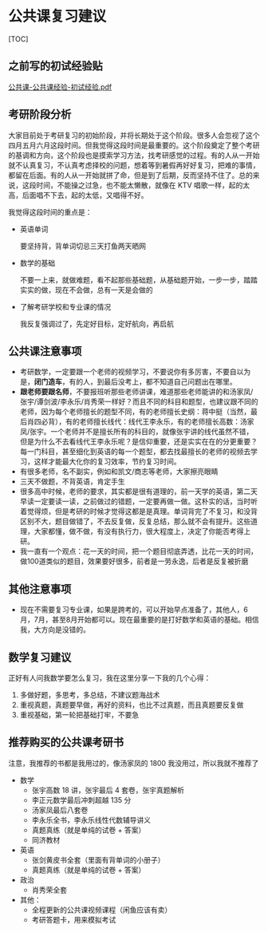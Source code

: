 # 公共课复习建议

[TOC]

## 之前写的初试经验贴

[公共课-公共课经验-初试经验.pdf](https://github.com/nuaa-cs-kaoyan/awesome-nuaa-cs-kaoyan/blob/master/%E7%BB%8F%E9%AA%8C%E8%B4%B4/%E5%85%AC%E5%85%B1%E8%AF%BE-%E5%85%AC%E5%85%B1%E8%AF%BE%E7%BB%8F%E9%AA%8C-%E5%88%9D%E8%AF%95%E7%BB%8F%E9%AA%8C.pdf)

## 考研阶段分析

大家目前处于考研复习的初始阶段，并将长期处于这个阶段。很多人会忽视了这个四月五月六月这段时间。但我觉得这段时间是最重要的。这个阶段奠定了整个考研的基调和方向，这个阶段也是摸索学习方法，找考研感觉的过程。有的人从一开始就不认真复习，不认真考虑择校的问题，想着等到暑假再好好复习，把难的事情，都留在后面。有的人从一开始就拼了命，但是到了后期，反而坚持不住了。总的来说，这段时间，不能操之过急，也不能太懒散，就像在 KTV 唱歌一样，起的太高，后面唱不下去，起的太低，又唱得不好。

我觉得这段时间的重点是：

* 英语单词

  要坚持背，背单词切忌三天打鱼两天晒网

* 数学的基础

  不要一上来，就做难题，看不起那些基础题，从基础题开始，一步一步，踏踏实实的做，现在不会做，总有一天是会做的

* 了解考研学校和专业课的情况

  我反复强调过了，先定好目标，定好航向，再启航

## 公共课注意事项

* 考研数学，一定要跟一个老师的视频学习，不要说你有多厉害，不要自以为是，**闭门造车**，有的人，到最后没考上，都不知道自己问题出在哪里。
* **跟老师要跟名师**，不要报班听那些老师讲课，难道那些老师能讲的和汤家凤/张宇/谭剑波/李永乐/肖秀荣一样好？而且不同的科目和题型，也建议跟不同的老师，因为每个老师擅长的题型不同，有的老师擅长史纲：蒋中挺（当然，最后肖四必背），有的老师擅长线代：线代王李永乐，有的老师擅长高数：汤家凤/张宇。一个老师并不是擅长所有的科目的，就像张宇讲的线代虽然不错，但是为什么不去看线代王李永乐呢？是信仰重要，还是实实在在的分更重要？每一门科目，甚至细化到英语的每一个题型，都去找最擅长的老师的视频去学习，这样才能最大化你的复习效率，节约复习时间。
* 有很多老师，名不副实，例如和凯文/商志等老师，大家擦亮眼睛
* 三天不做题，不背英语，肯定手生
* 很多高中时候，老师的要求，其实都是很有道理的，前一天学的英语，第二天早读一定要读一读，之前做过的错题，一定要再做一做。这朴实的话，当时听着觉得烦，但是考研的时候才觉得这都是是真理。单词背完了不复习，和没背区别不大，题目做错了，不去反复做，反复总结，那么就不会有提升。这些道理，大家都懂，做不做，有没有执行力，很大程度上，决定了你能否考得上研。
* 我一直有一个观点：花一天的时间，把一个题目彻底弄透，比花一天的时间，做100道类似的题目，效果要好很多，前者是一劳永逸，后者是反复被折磨

## 其他注意事项

* 现在不需要复习专业课，如果是跨考的，可以开始早点准备了，其他人，6月，7月，甚至8月开始都可以。现在最重要的是打好数学和英语的基础。相信我，大方向是没错的。

## 数学复习建议

正好有人问我数学要怎么复习，我在这里分享一下我的几个心得：

1. 多做好题，多思考，多总结，不建议题海战术
2. 重视真题，真题要早做，再好的资料，也比不过真题，而且真题要反复做
3. 重视基础，第一轮把基础打牢，不要急

## 推荐购买的公共课考研书

注意，我推荐的书都是我用过的，像汤家凤的 1800 我没用过，所以我就不推荐了

* 数学
  * 张宇高数 18 讲，张宇最后 4 套卷，张宇真题解析
  * 李正元数学最后冲刺超越 135 分
  * 汤家凤最后八套卷
  * 李永乐全书，李永乐线性代数辅导讲义
  * 真题真练（就是单纯的试卷 + 答案）
  * 同济教材
* 英语
  * 张剑黄皮书全套（里面有背单词的小册子）
  * 真题真练（就是单纯的试卷 + 答案）
* 政治
  * 肖秀荣全套
* 其他：
  * 全程更新的公共课视频课程（闲鱼应该有卖）
  * 考研答题卡，用来模拟考试